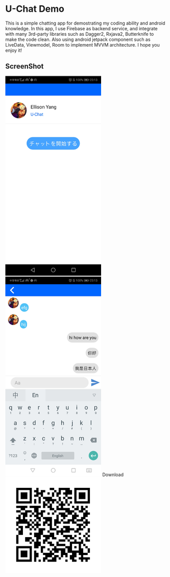 # U-Chat Demo
  This is a simple chatting app for demostrating my coding ability and android knowledge. In this app, I use Firebase as backend service, and integrate with many 3rd-party libraries such as Dagger2, Rxjava2, Butterknife to make the code clean. Also using android jetpack component such as LiveData, Viewmodel, Room to implement MVVM architecture. I hope you enjoy it!
  
## ScreenShot
<html>
<img src="https://github.com/evil0327/U-Chat-Demo/blob/master/screenshot/s2.jpg" width="300">
<img src="https://github.com/evil0327/U-Chat-Demo/blob/master/screenshot/s1.jpg" width="300">
Download 
<img src="https://github.com/evil0327/U-Chat-Demo/blob/master/screenshot/qrcode.png" width="300">
</html>
